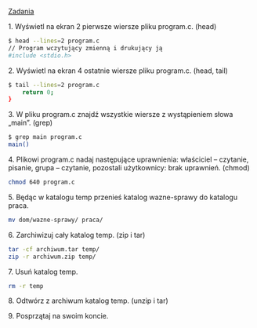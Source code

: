 [Zadania](http://wbzyl.inf.ug.edu.pl/sp/labs02)

1\. Wyświetl na ekran 2 pierwsze wiersze pliku program.c. (head)
```sh
$ head --lines=2 program.c 
// Program wczytujący zmienną i drukujący ją
#include <stdio.h>
```

2\. Wyświetl na ekran 4 ostatnie wiersze pliku program.c. (head, tail)
```sh
$ tail --lines=2 program.c 
    return 0;
}
```

3\. W pliku program.c znajdź wszystkie wiersze z wystąpieniem słowa „main”. (grep)
```sh
$ grep main program.c 
main()
```

4\. Plikowi program.c nadaj następujące uprawnienia: właściciel – czytanie, pisanie, grupa – czytanie, pozostali użytkownicy: brak uprawnień. (chmod)
```sh
chmod 640 program.c 
```

5\. Będąc w katalogu temp przenieś katalog wazne-sprawy do katalogu praca.
```sh
mv dom/wazne-sprawy/ praca/
```

6\. Zarchiwizuj cały katalog temp. (zip i tar)
```sh
tar -cf archiwum.tar temp/
zip -r archiwum.zip temp/
```

7\. Usuń katalog temp.
```sh
rm -r temp
```

8\. Odtwórz z archiwum katalog temp. (unzip i tar)


9\. Posprzątaj na swoim koncie.
